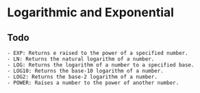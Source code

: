 # Logarithmic and Exponential 
## Todo
    - EXP: Returns e raised to the power of a specified number.
    - LN: Returns the natural logarithm of a number.
    - LOG: Returns the logarithm of a number to a specified base.
    - LOG10: Returns the base-10 logarithm of a number.
    - LOG2: Returns the base-2 logarithm of a number.
    - POWER: Raises a number to the power of another number.


